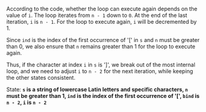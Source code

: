 According to the code, whether the loop can execute again depends on the value of `i`. The loop iterates from `n - 1` down to `0`. At the end of the last iteration, `i` is `n - 1`. For the loop to execute again, `i` will be decremented by 1. 

Since `ind` is the index of the first occurrence of '[' in `s` and `n` must be greater than 0, we also ensure that `n` remains greater than 1 for the loop to execute again.

Thus, if the character at index `i` in `s` is ']', we break out of the most internal loop, and we need to adjust `i` to `n - 2` for the next iteration, while keeping the other states consistent.

State: **`s` is a string of lowercase Latin letters and specific characters, `n` must be greater than 1, `ind` is the index of the first occurrence of '[', `bind` is `n - 2`, `i` is `n - 2`**